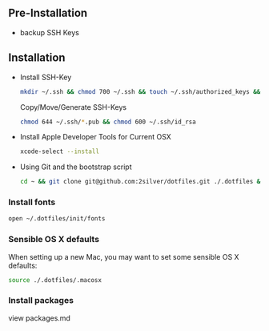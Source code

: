## Pre-Installation

- backup SSH Keys


## Installation

- Install SSH-Key
    ```bash
    mkdir ~/.ssh && chmod 700 ~/.ssh && touch ~/.ssh/authorized_keys && chmod 644 ~/.ssh/authorized_keys && touch ~/.ssh/known_hosts && chmod 644 ~/.ssh/known_hosts
    ```
    Copy/Move/Generate SSH-Keys
    ```bash
    chmod 644 ~/.ssh/*.pub && chmod 600 ~/.ssh/id_rsa
    ```
- Install Apple Developer Tools for Current OSX
    ```bash
    xcode-select --install
    ```
- Using Git and the bootstrap script
    ```bash
    cd ~ && git clone git@github.com:2silver/dotfiles.git ./.dotfiles && cd ./.dotfiles && chmod a+x bootstrap.sh && ./bootstrap.sh
    ```

### Install fonts
```bash
open ~/.dotfiles/init/fonts
```

### Sensible OS X defaults
When setting up a new Mac, you may want to set some sensible OS X defaults:

```bash
source ./.dotfiles/.macosx
```

### Install packages

view packages.md